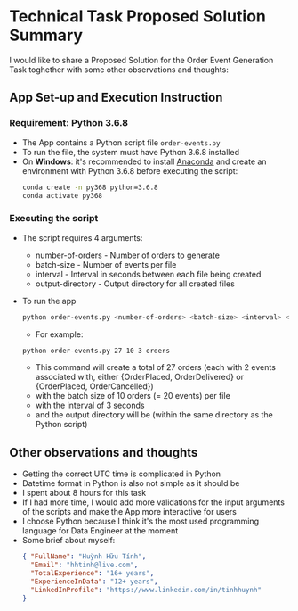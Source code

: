 Technical Task Proposed Solution Summary
========================================

I would like to share a Proposed Solution for the Order Event Generation Task toghether with some other observations and thoughts:

## App Set-up and Execution Instruction

### Requirement: Python 3.6.8

* The App contains a Python script file `order-events.py`
* To run the file, the system must have Python 3.6.8 installed
* On **Windows**: it's recommended to install [Anaconda](https://www.anaconda.com/distribution/#download-section) and create an environment with Python 3.6.8 before executing the script:
    ```bash
    conda create -n py368 python=3.6.8
    conda activate py368
    ```

### Executing the script															

* The script requires 4 arguments:
    * number-of-orders - Number of orders to generate
    * batch-size - Number of events per file
    * interval - Interval in seconds between each file being created
    * output-directory - Output directory for all created files
* To run the app

    ```bash
    python order-events.py <number-of-orders> <batch-size> <interval> <output-directory>
    ```
    * For example:
    ```bash
    python order-events.py 27 10 3 orders
    ```
    - This command will create a total of 27 orders (each with 2 events associated with, either {OrderPlaced, OrderDelivered} or {OrderPlaced, OrderCancelled})
    - with the batch size of 10 orders (= 20 events) per file
    - with the interval of 3 seconds
    - and the output directory will be <orders> (within the same directory as the Python script)

## Other observations and thoughts

* Getting the correct UTC time is complicated in Python
* Datetime format in Python is also not simple as it should be
* I spent about 8 hours for this task
* If I had more time, I would add more validations for the input arguments of the scripts and make the App more interactive for users
* I choose Python because I think it's the most used programming language for Data Engineer at the moment
* Some brief about myself:
    ```json
    { "FullName": "Huỳnh Hữu Tính",
      "Email": "hhtinh@live.com",
      "TotalExperience": "16+ years",
      "ExperienceInData": "12+ years",
      "LinkedInProfile": "https://www.linkedin.com/in/tinhhuynh"
    }  
    ```
